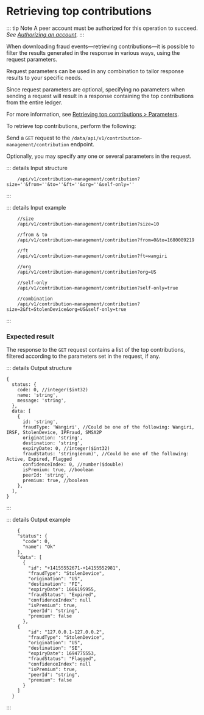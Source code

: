# Retrieving top contributions

::: tip Note A peer account must be authorized for this operation to succeed. _See [Authorizing an account](Authorizing_an_account.md)._ :::

When downloading fraud events—retrieving contributions—it is possible to filter the results generated in the response in various ways, using the request parameters.

Request parameters can be used in any combination to tailor response results to your specific needs.

Since request parameters are optional, specifying no parameters when sending a request will result in a response containing the top contributions from the entire ledger.

For more information, see [Retrieving top contributions > Parameters](/API_Specification/contribution-controller/Retrieving_top_contributions.md).

To retrieve top contributions, perform the following:

Send a `GET` request to the `/data/api/v1/contribution-management/contribution` endpoint.

Optionally, you may specify any one or several parameters in the request.

::: details Input structure

```json5
    /api/v1/contribution-management/contribution?size=''&from=''&to=''&ft=''&org=''&self-only=''
```

:::

::: details Input example

```json5
    //size
    /api/v1/contribution-management/contribution?size=10

    //from & to
    /api/v1/contribution-management/contribution?from=0&to=1680089219

    //ft
    /api/v1/contribution-management/contribution?ft=wangiri

    //org
    /api/v1/contribution-management/contribution?org=US

    //self-only
    /api/v1/contribution-management/contribution?self-only=true

    //combination
    /api/v1/contribution-management/contribution?size=2&ft=StolenDevice&org=US&self-only=true
```

:::

### Expected result

The response to the `GET` request contains a list of the top contributions, filtered according to the parameters set in the request, if any.

::: details Output structure

```json5
{
  status: {
    code: 0, //integer($int32)
    name: 'string',
    message: 'string',
  },
  data: [
    {
      id: 'string',
      fraudType: 'Wangiri', //Could be one of the following: Wangiri, IRSF, StolenDevice, IPFraud, SMSA2P
      origination: 'string',
      destination: 'string',
      expiryDate: 0, //integer($int32)
      fraudStatus: 'string(enum)', //Could be one of the following: Active, Expired, Flagged
      confidenceIndex: 0, //number($double)
      isPremium: true, //boolean
      peerId: 'string',
      premium: true, //boolean
    },
  ],
}
```

:::

::: details Output example

```json5
    {
    "status": {
      "code": 0,
      "name": "Ok"
    },
    "data": [
      {
        "id": "+14155552671-+14155552981",
        "fraudType": "StolenDevice",
        "origination": "US",
        "destination": "FI",
        "expiryDate": 1666195955,
        "fraudStatus": "Expired",
        "confidenceIndex": null
        "isPremium": true,
        "peerId": "string",
        "premium": false
      },
    {
        "id": "127.0.0.1-127.0.0.2",
        "fraudType": "StolenDevice",
        "origination": "US",
        "destination": "SE",
        "expiryDate": 1694775553,
        "fraudStatus": "Flagged",
        "confidenceIndex": null
        "isPremium": true,
        "peerId": "string",
        "premium": false
      }
    ]
  }
```

:::
